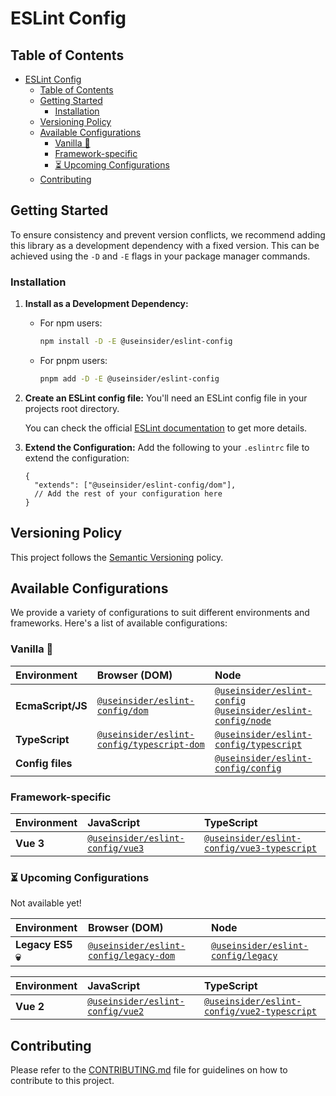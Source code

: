 # ESLint Config

## Table of Contents
- [ESLint Config](#eslint-config)
  - [Table of Contents](#table-of-contents)
  - [Getting Started](#getting-started)
    - [Installation](#installation)
  - [Versioning Policy](#versioning-policy)
  - [Available Configurations](#available-configurations)
    - [Vanilla 🍦](#vanilla-)
    - [Framework-specific](#framework-specific)
    - [⏳ Upcoming Configurations](#-upcoming-configurations)
  - [Contributing](#contributing)

## Getting Started

To ensure consistency and prevent version conflicts, we recommend adding this
library as a development dependency with a fixed version. This can be achieved
using the `-D` and `-E` flags in your package manager commands.

### Installation

1. **Install as a Development Dependency:**
   - For npm users:
     ```bash
     npm install -D -E @useinsider/eslint-config
     ```
   - For pnpm users:
     ```bash
     pnpm add -D -E @useinsider/eslint-config
     ```
2. **Create an ESLint config file:**
   You'll need an ESLint config file in your projects root directory.

   You can check the official [ESLint documentation] to get more details.
3. **Extend the Configuration:**
   Add the following to your `.eslintrc` file to extend the configuration:
    ```json5
    {
      "extends": ["@useinsider/eslint-config/dom"],
      // Add the rest of your configuration here
    }
    ```

[ESLint documentation]: https://eslint.org/docs/latest/use/configure/configuration-files

## Versioning Policy

This project follows the [Semantic Versioning](https://semver.org) policy.

## Available Configurations

We provide a variety of configurations to suit different environments and
frameworks. Here's a list of available configurations:

### Vanilla 🍦

| Environment       | Browser (DOM)                                                             | Node                                                                                                      |
| :---------------- | :------------------------------------------------------------------------ | :-------------------------------------------------------------------------------------------------------- |
| **EcmaScript/JS** | [`@useinsider/eslint-config/dom`](./src/dom#readme)                       | [`@useinsider/eslint-config`](./src/node#readme)<br>[`@useinsider/eslint-config/node`](./src/node#readme) |
| **TypeScript**    | [`@useinsider/eslint-config/typescript-dom`](./src/typescript-dom#readme) | [`@useinsider/eslint-config/typescript`](./src/typescript#readme)                                         |
| **Config files**  |                                                                           | [`@useinsider/eslint-config/config`](./src/config#readme)                                                 |

### Framework-specific

| Environment | JavaScript                                            | TypeScript                                                                  |
| :---------- | :---------------------------------------------------- | :-------------------------------------------------------------------------- |
| **Vue 3**   | [`@useinsider/eslint-config/vue3`](./src/vue3#readme) | [`@useinsider/eslint-config/vue3-typescript`](./src/vue3-typescript#readme) |

### ⏳ Upcoming Configurations

Not available yet!

| Environment       | Browser (DOM)                                                     | Node                                                      |
| :---------------- | :---------------------------------------------------------------- | :-------------------------------------------------------- |
| **Legacy ES5 💀​** | [`@useinsider/eslint-config/legacy-dom`](./src/legacy-dom#readme) | [`@useinsider/eslint-config/legacy`](./src/legacy#readme) |

| Environment | JavaScript                                            | TypeScript                                                                  |
| :---------- | :---------------------------------------------------- | :-------------------------------------------------------------------------- |
| **Vue 2**   | [`@useinsider/eslint-config/vue2`](./src/vue2#readme) | [`@useinsider/eslint-config/vue2-typescript`](./src/vue2-typescript#readme) |

## Contributing

Please refer to the [CONTRIBUTING.md](CONTRIBUTING.md) file for guidelines on
how to contribute to this project.
